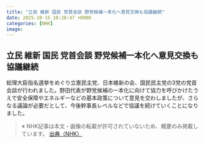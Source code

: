 ```yaml
---
title: "立民 維新 国民 党首会談 野党候補一本化へ意見交換も協議継続"
date: 2025-10-15 10:28:47 +0900
categories: [NHK]
image: 
---
```

## 立民 維新 国民 党首会談 野党候補一本化へ意見交換も協議継続

総理大臣指名選挙をめぐり立憲民主党、日本維新の会、国民民主党の3党の党首会談が行われました。野田代表が野党候補の一本化に向けて協力を呼びかけたうえで安全保障やエネルギーなどの基本政策について意見を交わしましたが、さらなる議論が必要だとして、今後幹事長レベルなどで協議を続けていくことになりました。

> ※ NHK記事は本文・画像の転載が許可されていないため、概要のみ掲載しています。
[出典（NHK）](http://www3.nhk.or.jp/news/html/20251015/k10014949721000.html)
